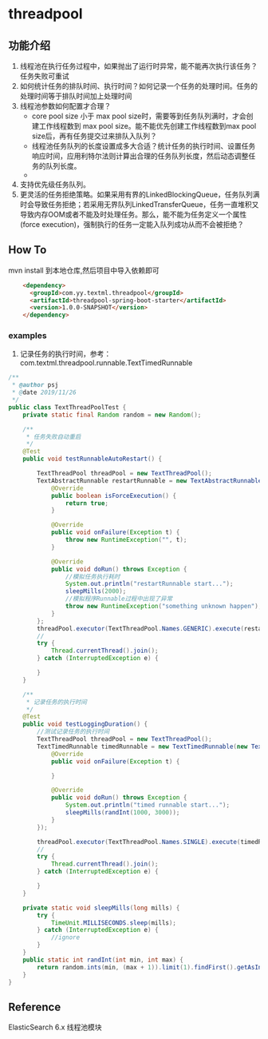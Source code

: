 # threadpool

## 功能介绍

1. 线程池在执行任务过程中，如果抛出了运行时异常，能不能再次执行该任务？
任务失败可重试
2. 如何统计任务的排队时间、执行时间？如何记录一个任务的处理时间。任务的处理时间等于排队时间加上处理时间
3. 线程池参数如何配置才合理？
    - core pool size 小于 max pool size时，需要等到任务队列满时，才会创建工作线程数到 max pool size。能不能优先创建工作线程数到max pool size后，再有任务提交过来排队入队列？
    - 线程池任务队列的长度设置成多大合适？统计任务的执行时间、设置任务响应时间，应用利特尔法则计算出合理的任务队列长度，然后动态调整任务的队列长度。
    - 
4. 支持优先级任务队列。
5. 更灵活的任务拒绝策略。如果采用有界的LinkedBlockingQueue，任务队列满时会导致任务拒绝；若采用无界队列LinkedTransferQueue，任务一直堆积又导致内存OOM或者不能及时处理任务。那么，能不能为任务定义一个属性(force execution)，强制执行的任务一定能入队列成功从而不会被拒绝？


## How To
mvn install 到本地仓库,然后项目中导入依赖即可
```html
    <dependency>
      <groupId>com.yy.textml.threadpool</groupId>
      <artifactId>threadpool-spring-boot-starter</artifactId>
      <version>1.0.0-SNAPSHOT</version>
    </dependency>
```

### examples
1. 记录任务的执行时间，参考：com.textml.threadpool.runnable.TextTimedRunnable
```java
/**
 * @author psj
 * @date 2019/11/26
 */
public class TextThreadPoolTest {
    private static final Random random = new Random();

    /**
     * 任务失败自动重启
     */
    @Test
    public void testRunnableAutoRestart() {

        TextThreadPool threadPool = new TextThreadPool();
        TextAbstractRunnable restartRunnable = new TextAbstractRunnable() {
            @Override
            public boolean isForceExecution() {
                return true;
            }

            @Override
            public void onFailure(Exception t) {
                throw new RuntimeException("", t);
            }

            @Override
            public void doRun() throws Exception {
                //模拟任务执行耗时
                System.out.println("restartRunnable start...");
                sleepMills(2000);
                //模拟程序Runnable过程中出现了异常
                throw new RuntimeException("something unknown happen");
            }
        };
        threadPool.executor(TextThreadPool.Names.GENERIC).execute(restartRunnable);
        //
        try {
            Thread.currentThread().join();
        } catch (InterruptedException e) {

        }
    }

    /**
     * 记录任务的执行时间
     */
    @Test
    public void testLoggingDuration() {
        //测试记录任务的执行时间
        TextThreadPool threadPool = new TextThreadPool();
        TextTimedRunnable timedRunnable = new TextTimedRunnable(new TextAbstractRunnable() {
            @Override
            public void onFailure(Exception t) {

            }

            @Override
            public void doRun() throws Exception {
                System.out.println("timed runnable start...");
                sleepMills(randInt(1000, 3000));
            }
        });

        threadPool.executor(TextThreadPool.Names.SINGLE).execute(timedRunnable);
        //
        try {
            Thread.currentThread().join();
        } catch (InterruptedException e) {

        }
    }

    private static void sleepMills(long mills) {
        try {
            TimeUnit.MILLISECONDS.sleep(mills);
        } catch (InterruptedException e) {
            //ignore
        }
    }
    public static int randInt(int min, int max) {
        return random.ints(min, (max + 1)).limit(1).findFirst().getAsInt();
    }
}
```

## Reference
ElasticSearch 6.x 线程池模块
